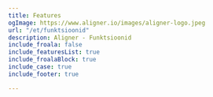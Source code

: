 ```yaml
---
title: Features
ogImage: https://www.aligner.io/images/aligner-logo.jpeg
url: "/et/funktsioonid"
description: Aligner - Funktsioonid
include_froala: false
include_featuresList: true
include_froalaBlock: true
include_case: true
include_footer: true

---
```

